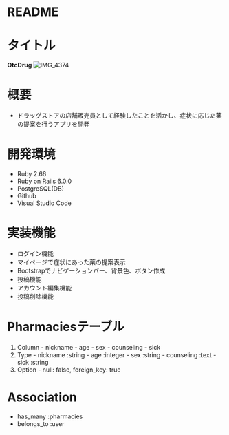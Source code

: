 # README

# タイトル
**OtcDrug**
![IMG_4374](https://user-images.githubusercontent.com/66227302/92987045-f7d22580-f4f9-11ea-9f37-32c71272ff55.JPG)

# 概要
- ドラッグストアの店舗販売員として経験したことを活かし、症状に応じた薬の提案を行うアプリを開発

# 開発環境
- Ruby 2.66
- Ruby on Rails 6.0.0
- PostgreSQL(DB)
- Github
- Visual Studio Code

# 実装機能
- ログイン機能
- マイページで症状にあった薬の提案表示
- Bootstrapでナビゲーションバー、背景色、ボタン作成
- 投稿機能
- アカウント編集機能
- 投稿削除機能

# Pharmaciesテーブル
1. Column - nickname
         - age
         - sex
         - counseling
         - sick
 　　　　
2. Type - nickname :string
       - age :integer
       - sex :string
       - counseling :text
       - sick :string
3. Option - null: false, foreign_key: true

# Association
- has_many :pharmacies
- belongs_to :user


